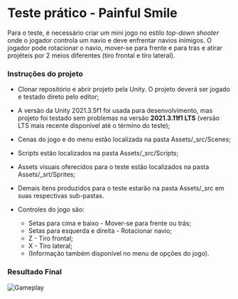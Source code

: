 # Teste prático - Painful Smile

Para o teste, é necessário criar um mini jogo no estilo *top-down shooter* onde o jogador controla um navio e deve enfrentar navios inimigos. O jogador pode rotacionar o navio, mover-se para frente e para trás e atirar projéteis por 2 meios diferentes (tiro frontal e tiro lateral).



### Instruções do projeto

- Clonar repositório e abrir projeto pela Unity. O projeto deverá ser jogado e testado direto pelo editor;

- A versão da Unity 2021.3.5f1 foi usada para desenvolvimento, mas projeto foi testado sem problemas na versão **2021.3.11f1 LTS** (versão LTS mais recente disponível até o término do teste);

- Cenas do jogo e do menu estão localizada na pasta Assets/\_src/Scenes;

- Scripts estão localizados na pasta Assets/\_src/Scripts;

- Assets visuais oferecidos para o teste estão localizados na pasta Assets/\_srt/Sprites;

- Demais itens produzidos para o teste estarão na pasta Assets/\_src em suas respectivas sub-pastas.

- Controles do jogo são:
  - Setas para cima e baixo - Mover-se para frente ou trás;
  - Setas para esquerda e direita - Rotacionar navio;
  - Z - Tiro frontal;
  - X - Tiro lateral;
  - (Informação também disponível no menu de opções do jogo).



### Resultado Final

![Gameplay](https://media.giphy.com/media/MLOPkIPUMoZvjr8fmC/giphy.gif)
